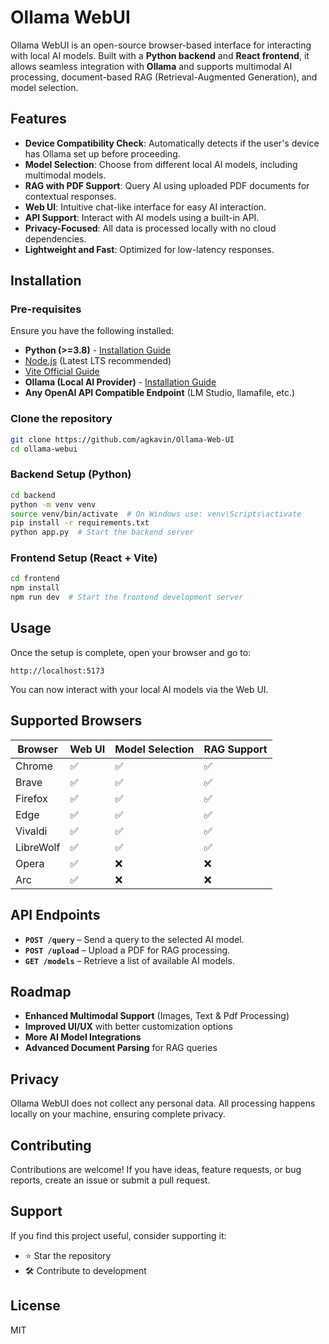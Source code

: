 # Ollama WebUI

Ollama WebUI is an open-source browser-based interface for interacting with local AI models. Built with a **Python backend** and **React frontend**, it allows seamless integration with **Ollama** and supports multimodal AI processing, document-based RAG (Retrieval-Augmented Generation), and model selection.

## Features

- **Device Compatibility Check**: Automatically detects if the user's device has Ollama set up before proceeding.
- **Model Selection**: Choose from different local AI models, including multimodal models.
- **RAG with PDF Support**: Query AI using uploaded PDF documents for contextual responses.
- **Web UI**: Intuitive chat-like interface for easy AI interaction.
- **API Support**: Interact with AI models using a built-in API.
- **Privacy-Focused**: All data is processed locally with no cloud dependencies.
- **Lightweight and Fast**: Optimized for low-latency responses.

## Installation

### Pre-requisites
Ensure you have the following installed:
- **Python (>=3.8)** - [Installation Guide](https://www.python.org/downloads/)
- [Node.js](https://nodejs.org/) (Latest LTS recommended)
- [Vite Official Guide](https://vitejs.dev/guide/)
- **Ollama (Local AI Provider)** - [Installation Guide](https://ollama.ai/)
- **Any OpenAI API Compatible Endpoint** (LM Studio, llamafile, etc.)

### Clone the repository
```bash
git clone https://github.com/agkavin/Ollama-Web-UI
cd ollama-webui
```

### Backend Setup (Python)
```bash
cd backend
python -m venv venv
source venv/bin/activate  # On Windows use: venv\Scripts\activate
pip install -r requirements.txt
python app.py  # Start the backend server
```

### Frontend Setup (React + Vite)
```bash
cd frontend
npm install
npm run dev  # Start the frontend development server
```

## Usage

Once the setup is complete, open your browser and go to:
```
http://localhost:5173
```
You can now interact with your local AI models via the Web UI.

## Supported Browsers

| Browser    | Web UI | Model Selection | RAG Support |
|------------|--------|----------------|-------------|
| Chrome     | ✅     | ✅             | ✅          |
| Brave      | ✅     | ✅             | ✅          |
| Firefox    | ✅     | ✅             | ✅          |
| Edge       | ✅     | ✅             | ✅          |
| Vivaldi    | ✅     | ✅             | ✅          |
| LibreWolf  | ✅     | ✅             | ✅          |
| Opera      | ✅     | ❌             | ❌          |
| Arc        | ✅     | ❌             | ❌          |

## API Endpoints

- **`POST /query`** – Send a query to the selected AI model.
- **`POST /upload`** – Upload a PDF for RAG processing.
- **`GET /models`** – Retrieve a list of available AI models.

## Roadmap
- **Enhanced Multimodal Support** (Images, Text & Pdf Processing)
- **Improved UI/UX** with better customization options
- **More AI Model Integrations**
- **Advanced Document Parsing** for RAG queries

## Privacy
Ollama WebUI does not collect any personal data. All processing happens locally on your machine, ensuring complete privacy.

## Contributing
Contributions are welcome! If you have ideas, feature requests, or bug reports, create an issue or submit a pull request.

## Support
If you find this project useful, consider supporting it:
- ⭐ Star the repository
- 🛠️ Contribute to development


## License
MIT



